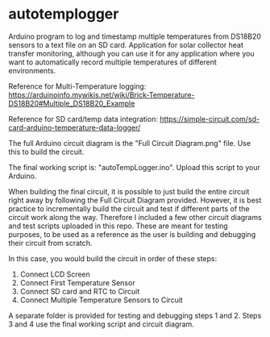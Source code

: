 # autotemplogger
Arduino program to log and timestamp multiple temperatures from DS18B20 sensors to a text file on an SD card. Application for solar collector heat transfer monitoring, although you can use it for any application where you want to automatically record multiple temperatures of different environments.

Reference for Multi-Temperature logging: https://arduinoinfo.mywikis.net/wiki/Brick-Temperature-DS18B20#Multiple_DS18B20_Example

Reference for SD card/temp data integration: https://simple-circuit.com/sd-card-arduino-temperature-data-logger/

The full Arduino circuit diagram is the "Full Circuit Diagram.png" file. Use this to build the circuit.

The final working script is: "autoTempLogger.ino". Upload this script to your Arduino.

When building the final circuit, it is possible to just build the entire circuit right away by following the Full Circuit Diagram provided.  However, it is best practice to incrementally build the circuit and test if different parts of the circuit work along the way. Therefore I included a few other circuit diagrams and test scripts uploaded in this repo. These are meant for testing purposes, to be used as a reference as the user is building and debugging their circuit from scratch.

In this case, you would build the circuit in order of these steps:
1. Connect LCD Screen
2. Connect First Temperature Sensor 
3. Connect SD card and RTC to Circuit
4. Connect Multiple Temperature Sensors to Circuit

A separate folder is provided for testing and debugging steps 1 and 2. Steps 3 and 4 use the final working script and circuit diagram.
